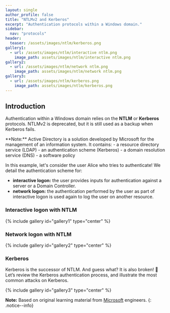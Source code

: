 ```yaml
---
layout: single
author_profile: false
title: "NTLMv2 and Kerberos"
excerpt: "Authentication protocols within a Windows domain."
sidebar:
  nav: "protocols"
header:
  teaser: /assets/images/ntlm/kerberos.png
gallery1:
  - url: /assets/images/ntlm/interactive ntlm.png
    image_path: assets/images/ntlm/interactive ntlm.png
gallery2:
  - url: /assets/images/ntlm/network ntlm.png
    image_path: assets/images/ntlm/network ntlm.png
gallery3:
  - url: /assets/images/ntlm/kerberos.png
    image_path: assets/images/ntlm/kerberos.png
---
```

## Introduction

Authentication within a Windows domain relies on the **NTLM** or **Kerberos** protocols. NTLMv2 is deprecated, but it is still used as a backup when Kerberos fails.

<div class="notice--warning" markdown="1">
**Note:** Active Directory is a solution developed by Microsoft for the management of an information system. It contains:
- a resource directory service (LDAP)
- an authentication scheme (Kerberos)
- a domain resolution service (DNS)
- a software policy
</div>

In this example, let's consider the user Alice who tries to authenticate! We detail the authentication scheme for:
- **interactive logon:** the user provides inputs for authentication against a server or a Domain Controller.
- **network logon:** the authentication performed by the user as part of interactive logon is used again to log the user on another resource.

### Interactive logon with NTLM

{% include gallery id="gallery1" type="center" %}

### Network logon with NTLM

{% include gallery id="gallery2" type="center" %}

### Kerberos

Kerberos is the successor of NTLM. And guess what? It is also broken! :monkey: Let’s review the Kerberos authentication process, and illustrate the most common attacks on Kerberos.

{% include gallery id="gallery3" type="center" %}

**Note:** Based on original learning material from [Microsoft](https://learn.microsoft.com) engineers.
{: .notice--info}

